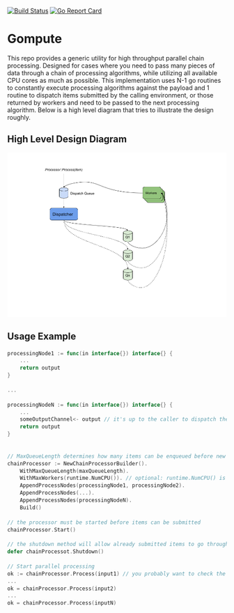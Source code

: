 [![Build Status](https://travis-ci.com/sha1n/gompute.svg?branch=master)](https://travis-ci.com/sha1n/gompute) [![Go Report Card](https://goreportcard.com/badge/sha1n/gompute)](https://goreportcard.com/report/sha1n/gompute)

# Gompute
This repo provides a generic utility for high throughput parallel chain processing. 
Designed for cases where you need to pass many pieces of data through a chain of processing algorithms, while utilizing 
all available CPU cores as much as possible. This implementation uses N-1 go routines to constantly execute processing 
algorithms against the payload and 1 routine to dispatch items submitted by the calling environment, or those returned 
by workers and need to be passed to the next processing algorithm. Below is a high level diagram that tries to illustrate 
the design roughly.      

## High Level Design Diagram
![](docs/par_chain_proc.png?raw=true "Diagram")

## Usage Example
```go
processingNode1 := func(in interface{}) interface{} {
	...
	return output
}

...

processingNodeN := func(in interface{}) interface{} {
	...
	someOutputChannel<- output // it's up to the caller to dispatch the result of the last processing node. 
	return output
}


// MaxQueueLength determines how many items can be enqueued before new items are rejected
chainProcessor := NewChainProcessorBuilder().
	WithMaxQueueLength(maxQueueLength).
	WithMaxWorkers(runtime.NumCPU()). // optional: runtime.NumCPU() is the default
	AppendProcessNodes(processingNode1, processingNode2).
	AppendProcessNodes(...).
	AppendProcessNodes(processingNodeN).
	Build()

// the processor must be started before items can be submitted
chainProcessor.Start()

// the shutdown method will allow already submitted items to go through the entire chain.  
defer chainProcessot.Shutdown()

// Start parallel processing
ok := chainProcessor.Process(input1) // you probably want to check the returned value, to make sure it's not rejected!
...
ok = chainProcessor.Process(input2)
...
ok = chainProcessor.Process(inputN)

```
